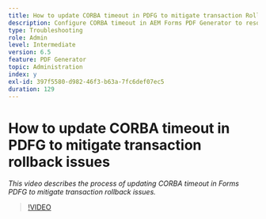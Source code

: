 ```yaml
---
title: How to update CORBA timeout in PDFG to mitigate transaction Rollback issues?
description: Configure CORBA timeout in AEM Forms PDF Generator to resolve issues related to transaction rollback
type: Troubleshooting
role: Admin
level: Intermediate
version: 6.5
feature: PDF Generator
topic: Administration
index: y
exl-id: 397f5580-d982-46f3-b63a-7fc6def07ec5
duration: 129
---
```

# How to update CORBA timeout in PDFG to mitigate transaction rollback issues

*This video describes the process of updating CORBA timeout in Forms PDFG to mitigate transaction rollback issues.*

>[!VIDEO](https://video.tv.adobe.com/v/335512?quality=12&learn=on)

